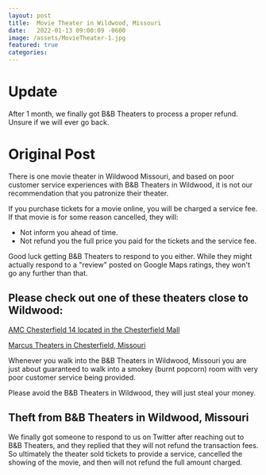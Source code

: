 ```yaml
---
layout: post
title:  Movie Theater in Wildwood, Missouri
date:   2022-01-13 09:00:09 -0600
image: /assets/MovieTheater-1.jpg
featured: true
categories: 
---
```


# Update
After 1 month, we finally got B&B Theaters to process a proper refund. Unsure if we will ever go back.

# Original Post

There is one movie theater in Wildwood Missouri, and based on poor customer service experiences with B&B Theaters in Wildwood, it is not our recommendation that you patronize their theater.

If you purchase tickets for a movie online, you will be charged a service fee. If that movie is for some reason cancelled, they will:
- Not inform you ahead of time.
- Not refund you the full price you paid for the tickets and the service fee.

Good luck getting B&B Theaters to respond to you either. While they might actually respond to a "review" posted on Google Maps ratings, they won't go any further than that. 

## Please check out one of these theaters close to Wildwood:

[AMC Chesterfield 14 located in the Chesterfield Mall](https://www.amctheatres.com/movie-theatres/st-louis/amc-classic-chesterfield-14)

[Marcus Theaters in Chesterfield, Missouri](https://www.marcustheatres.com/theatre-locations/marcus-chesterfield-galaxy-14-mega)

Whenever you walk into the B&B Theaters in Wildwood, Missouri you are just about guaranteed to walk into a smokey (burnt popcorn) room with very poor customer service being provided.

Please avoid the B&B Theaters in Wildwood, they will just steal your money.

## Theft from B&B Theaters in Wildwood, Missouri
We finally got someone to respond to us on Twitter after reaching out to B&B Theaters, and they replied that they will not refund the transaction fees. So ultimately the theater sold tickets to provide a service, cancelled the showing of the movie, and then will not refund the full amount charged.